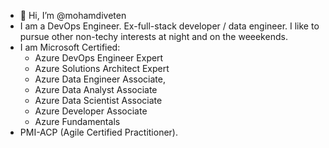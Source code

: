 - 👋 Hi, I’m @mohamdiveten
- I am a DevOps Engineer. Ex-full-stack developer / data engineer. I like to pursue other non-techy interests at night and on the weeekends.
- I am Microsoft Certified:
  - Azure DevOps Engineer Expert
  - Azure Solutions Architect Expert
  - Azure Data Engineer Associate,
  - Azure Data Analyst Associate
  - Azure Data Scientist Associate 
  - Azure Developer Associate
  - Azure Fundamentals
- PMI-ACP (Agile Certified Practitioner). 
